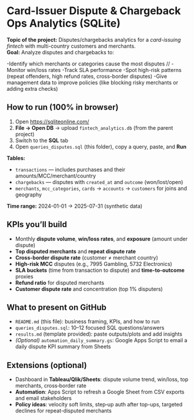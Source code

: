 # Card-Issuer Dispute & Chargeback Ops Analytics (SQLite)

**Topic of the project:** Disputes/chargebacks analytics for a *card-issuing fintech* with multi-country customers and merchants.  
**Goal:**  Analyze disputes and chargebacks to:

  -Identify which merchants or categories cause the most disputes //
  -Monitor win/loss rates 
  -Track SLA performance
  -Spot high-risk patterns (repeat offenders, high refund rates, cross-border disputes)
  -Give management data to improve policies (like blocking risky merchants or adding extra checks)



## How to run (100% in browser)
1. Open https://sqliteonline.com/
2. **File → Open DB** → upload `fintech_analytics.db` (from the parent project)
3. Switch to the **SQL** tab
4. Open `queries_disputes.sql` (this folder), copy a query, paste, and **Run**

**Tables:**  
- `transactions` — includes purchases and their amounts/MCC/merchant/country  
- `chargebacks` — disputes with `created_at` and `outcome` (won/lost/open)  
- `merchants`, `mcc_categories`, `cards` → `accounts` → `customers` for joins and geography

**Time range:** 2024-01-01 → 2025-07-31 (synthetic data)

## KPIs you’ll build
- Monthly **dispute volume**, **win/loss rates**, and **exposure** (amount under dispute)
- **Top disputed merchants** and **repeat dispute rate**
- **Cross-border dispute rate** (customer ≠ merchant country)
- **High-risk MCC** disputes (e.g., 7995 Gambling, 5732 Electronics)
- **SLA buckets** (time from transaction to dispute) and **time-to-outcome** proxies
- **Refund ratio** for disputed merchants
- **Customer dispute rate** and concentration (top 1% disputers)

## What to present on GitHub
- `README.md` (this file): business framing, KPIs, and how to run
- `queries_disputes.sql`: 10–12 focused SQL questions/answers
- `results.md` (template provided): paste outputs/plots and add insights
- *(Optional)* `automation_daily_summary.gs`: Google Apps Script to email a daily dispute KPI summary from Sheets

## Extensions (optional)
- Dashboard in **Tableau/Qlik/Sheets**: dispute volume trend, win/loss, top merchants, cross‑border rate
- **Automation**: Apps Script to refresh a Google Sheet from CSV exports and email stakeholders
- **Policy ideas**: velocity soft limits, step‑up auth after top-ups, targeted declines for repeat-disputed merchants
